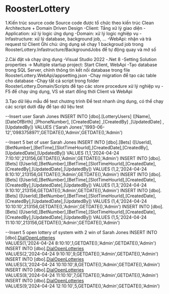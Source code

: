 # RoosterLottery

1.Kiến trúc source code 
Source code được tổ chức theo kiến trúc Clean Architecture + Domain Driven Design
-Client: Tầng xử lý giao diện
-Application: xử lý logic ứng dụng
-Domain: xử lý logic nghiệp vụ
-Infastructure: xử lý database, background job, ...
-WebApi: nhận và trả request từ Client
Ghi chú: ứng dụng sẽ chạy 1 backgroud job trong RoosterLottery.Infastructure/BackgroundJobs để tự động quay và mở số

2.Cài đặt và chạy ứng dụng
-Visual Studio 2022
-.Net 8
-Setting Solution properties -> Multiple startup project: Start Client, WebApi 
-Tạo database trong SQL Server, chỉnh thông tin kết nối  database trong file RoosterLottery.WebApi/appsetting.json 
-Chạy migration để tạo các table cho database
-Chạy tất cả script trong folder RoosterLottery.Domain/Scripts để tạo các store procedure xử lý nghiệp vụ
-F5 để chạy ứng dụng, VS sẽ start đồng thời Client và WebApi

3.Tạo dữ liệu mẫu để test chương trình
Để test nhanh ứng dụng, có thể chạy các script dưới đây để tạo dữ liệu test

--Insert user Sarah Jones
INSERT INTO [dbo].[LotteryUsers]  ([Name], [DateOfBirth] ,[PhoneNumber], [CreatedDate] ,[CreatedBy] ,[UpdatedDate] ,[UpdatedBy])
     VALUES ('Sarah Jones','1993-06-12','0983758971',GETDATE(),'Admin',GETDATE(),'Admin')

--Insert 5 bet of user Sarah Jones
INSERT INTO [dbo].[Bets] ([UserId],[BetNumber],[BetTime],[SlotTimeHourId],[CreatedDate],[CreatedBy],[UpdatedDate],[UpdatedBy])
     VALUES (1,1,'2024-04-24 7:10:10',213156,GETDATE(),'Admin',GETDATE(),'Admin')
INSERT INTO [dbo].[Bets] ([UserId],[BetNumber],[BetTime],[SlotTimeHourId],[CreatedDate],[CreatedBy],[UpdatedDate],[UpdatedBy])
     VALUES (1,2,'2024-04-24 8:10:10',213156,GETDATE(),'Admin',GETDATE(),'Admin')
INSERT INTO [dbo].[Bets] ([UserId],[BetNumber],[BetTime],[SlotTimeHourId],[CreatedDate],[CreatedBy],[UpdatedDate],[UpdatedBy])
     VALUES (1,3,'2024-04-24 9:10:10',213156,GETDATE(),'Admin',GETDATE(),'Admin')
INSERT INTO [dbo].[Bets] ([UserId],[BetNumber],[BetTime],[SlotTimeHourId],[CreatedDate],[CreatedBy],[UpdatedDate],[UpdatedBy])
     VALUES (1,4,'2024-04-24 10:10:10',213156,GETDATE(),'Admin',GETDATE(),'Admin')
INSERT INTO [dbo].[Bets] ([UserId],[BetNumber],[BetTime],[SlotTimeHourId],[CreatedDate],[CreatedBy],[UpdatedDate],[UpdatedBy])
     VALUES (1,5,'2024-04-24 11:10:10',213156,GETDATE(),'Admin',GETDATE(),'Admin')

--Insert 5 open lottery of system with 2 win of Sarah Jones
INSERT INTO [dbo].[DialOpenLotteries]([SlotTimeHourId],[OpenTime],[WinningNumber],[CreatedDate],[CreatedBy],[UpdatedDate],[UpdatedBy])   
  VALUES(1,'2024-04-24 8:10:10',1,GETDATE(),'Admin',GETDATE(),'Admin')
INSERT INTO [dbo].[DialOpenLotteries]([SlotTimeHourId],[OpenTime],[WinningNumber],[CreatedDate],[CreatedBy],[UpdatedDate],[UpdatedBy])   
  VALUES(2,'2024-04-24 9:10:10',9,GETDATE(),'Admin',GETDATE(),'Admin')
INSERT INTO [dbo].[DialOpenLotteries]([SlotTimeHourId],[OpenTime],[WinningNumber],[CreatedDate],[CreatedBy],[UpdatedDate],[UpdatedBy])   
  VALUES(3,'2024-04-24 10:10:10',8,GETDATE(),'Admin',GETDATE(),'Admin')
INSERT INTO [dbo].[DialOpenLotteries]([SlotTimeHourId],[OpenTime],[WinningNumber],[CreatedDate],[CreatedBy],[UpdatedDate],[UpdatedBy])   
  VALUES(8,'2024-04-24 11:10:10',7,GETDATE(),'Admin',GETDATE(),'Admin')
INSERT INTO [dbo].[DialOpenLotteries]([SlotTimeHourId],[OpenTime],[WinningNumber],[CreatedDate],[CreatedBy],[UpdatedDate],[UpdatedBy])   
  VALUES(9,'2024-04-24 12:10:10',5,GETDATE(),'Admin',GETDATE(),'Admin')
